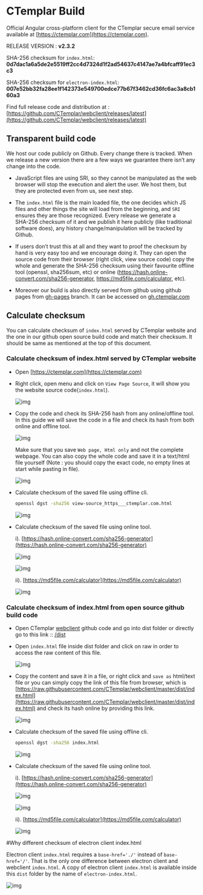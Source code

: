 # CTemplar Build

Official Angular cross-platform client for the CTemplar secure email service available at [https://ctemplar.com](https://ctemplar.com).

RELEASE VERSION : **v2.3.2**

SHA-256 checksum for `index.html`: **0d7dac1a6a5de2e5519ff2cc4d7324d1f2ad54637c4147ae7a4bfcaff91ec3c3**

SHA-256 checksum for `electron-index.html`: **007e52bb32fa28ee1f142373e549700edce77b67f3462cd36fc6ac3a8cb160a3**

Find full release code and distribution at : [https://github.com/CTemplar/webclient/releases/latest](https://github.com/CTemplar/webclient/releases/latest)


## Transparent build code

We host our code publicly on Github. Every change there is tracked.
When we release a new version there are a few ways we guarantee there isn’t any change into the code.

* JavaScript files are using SRI, so they cannot be manipulated as the web browser will stop the execution and alert the user. We host them, but they are protected even from us, see next step.

* The `index.html` file is the main loaded file, the one decides which JS files and other things the site will load from the beginning, and `SRI` ensures they are those recognized. Every release we generate a SHA‌-256 checksum of it and we publish it here publicly (like traditional software does), any history change/manipulation will be tracked by Github.

* If users don’t trust this at all and they want to proof the checksum by hand is very easy too and we encourage doing it.
  They can open the source code from their browser (right click, view source code) copy the whole and generate the SHA‌-256
  checksum using their favourite offline tool (openssl, sha256sum, etc)
  or online (https://hash.online-convert.com/sha256-generator, https://md5file.com/calculator, etc).

* Moreover our build is also directly served from github using github pages from [gh-pages](https://github.com/CTemplar/webclient/tree/gh-pages) branch.
  It can be accessed on [gh.ctemplar.com](https://gh.ctemplar.com/)



## Calculate checksum

You can calculate checksum of `index.html` served by CTemplar website and the one in our github open source build code
and match their checksum. It should be same as mentioned at the top of this document.

### Calculate checksum of index.html served by CTemplar website

* Open [https://ctemplar.com](https://ctemplar.com)

*  Right click, open menu and click on `View Page Source`, it will show you the website source code(`index.html`).

   ![img](/docs/images/right-click.png)

* Copy the code and check its SHA-256 hash from any online/offline tool. In this guide we will save the code in a file and check its hash
  from both online and offline tool.

  ![img](/docs/images/save-as-file.png)

  Make sure that you save `Web page, Html only` and not the complete webpage. You can also copy
  the whole code and save it in a text/html file yourself (Note : you should copy the exact code, no empty lines at start while pasting in file).

  ![img](/docs/images/save-as-html-only-file.png)

* Calculate checksum of the saved file using offline cli.

    ```bash
    openssl dgst -sha256 view-source_https___ctemplar.com.html
    ```

  ![img](/docs/images/calculate-hash-offline.png)

* Calculate checksum of the saved file using online tool.

  i). [https://hash.online-convert.com/sha256-generator](https://hash.online-convert.com/sha256-generator)

    ![img](/docs/images/calculate-hash-online-1.png)

    ![img](/docs/images/calculate-hash-online-1.1.png)

  ii). [https://md5file.com/calculator](https://md5file.com/calculator)

    ![img](/docs/images/calculate-hash-online-2.png)



### Calculate checksum of index.html from open source github build code

* Open CTemplar [webclient](https://github.com/CTemplar/webclient) github code and go into dist folder or directly go
  to this link :: [/dist](/dist)

* Open `index.html` file inside dist folder and click on raw in order to access the raw content of this file.

  ![img](/docs/images/hash-online-raw-1.png)

* Copy the content and save it in a file, or right click and `save as` html/text file or you can simply copy the link of this file from
  browser, which is [https://raw.githubusercontent.com/CTemplar/webclient/master/dist/index.html](https://raw.githubusercontent.com/CTemplar/webclient/master/dist/index.html)
  and check its hash online by providing this link.

  ![img](/docs/images/save-github-file1.png)


* Calculate checksum of the saved file using offline cli.

    ```bash
    openssl dgst -sha256 index.html
    ```

  ![img](/docs/images/calculate-hash-offline-github.png)

* Calculate checksum of the saved file using online tool.

  i). [https://hash.online-convert.com/sha256-generator](https://hash.online-convert.com/sha256-generator)

    ![img](/docs/images/calculate-hash-online-github.png)

    ![img](/docs/images/calculate-hash-online-github1.png)

  ii). [https://md5file.com/calculator](https://md5file.com/calculator)

    ![img](/docs/images/calculate-hash-online-github2.png)


#Why different checksum of electron client index.html

Electron client `index.html` requires a `base-href='./'` instead of `base-href='/'`.
That is the only one difference between electron client and webclient `index.html`.
A copy of electron client `index.html` is available inside this `dist` folder by the name of `electron-index.html`.

![img](/docs/images/electron-index-html-diff.png)
